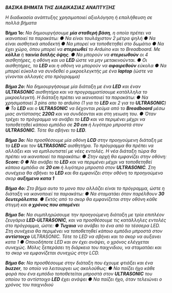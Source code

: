 ***ΒΑΣΙΚΑ ΒΗΜΑΤΑ ΤΗΣ ΔΙΑΔΙΚΑΣΙΑΣ ΑΝΑΠΤΥΞΗΣ***

*Η διαδικασία ανάπτυξης χρησιμοποιεί αξιολόγηση ή επαλήθευση σε πολλά βήματα*

**Βήμα 1ο:**
*Να δημιουργήσουμε **μία σταθερή βάση**, η οποία πρέπει να ικανοποιεί τα παρακάτω:
●	Να είναι τουλάχιστον 2 μέτρα ψηλή
●	Να είναι αισθητικά αποδεκτή
●	Να μπορεί να τοποθετηθεί στο δωμάτιο
●	Να έχει χώρο, όπου μπορεί να **στερεωθεί** το Arduino και το Breadboard. Με **κόλλα** ή **ταινία διπλής όψης**.
●	Να μπορούν να **στερεωθούν** οι 4 αισθητήρες, η οθόνη και υα **LED** ώστε να μην μετακινούνται. 
●	Οι αισθητήρες, τα **LED** και η οθόνη να μπορούν να **αφαιρεθούν** εύκολα
●	Να μπορεί εύκολα να συνδεθεί ο μικροελεγκτής με ένα **laptop** (ώστε να γίνονται αλλαγές στο πρόγραμμα)*

***Βήμα 2ο:**
Να δημιουργήσουμε μία διάταξη με ένα **LED** και έναν **ULTRASONIC** αισθητήρα και να προγραμματίσουμε κατάλληλα το μικροελεγκτή. Η διάταξη πρέπει να ικανοποιεί τα παρακάτω:
●	Να χρησιμοποιεί 3 pins απο το arduino (1 για το **LED** και 2 για το **ULTRASONIC**)
●	Το **LED** και ο **ULTRASONIC** να δέχονται ρεύμα από το **Breadboard** μέσω μιας αντίστασης **220Ω** και να συνδέονται και στη γειωση του.
●	Όταν τρέχει το πρόγραμμα να ανάβει το **LED** και να περιμένει μέχρι να τοποθετηθεί κάποιο εμπόδιο σε **20 cm** ή λιγότερο μπροστά στον **ULTRASONIC**. Τότε θα σβήνει το **LED**.*

***Βήμα 3ο:**
Να προσθέσουμε μία οθόνη **LCD** στην προηγούμενη διάταξη με το **LED** και τον **ULTRASONIC** αισθητήρα. Το πρόγραμμα θα πρέπει να αλλάξει και να εμπλουτιστεί με νέες εντολές. Η νέα διάταξη τώρα θα πρέπει να ικανοποιεί τα παρακάτω:
●	Στην αρχή θα εμφανίζει στην οθόνη: **Score: 0** 
●	Να ανάβει το **LED** και να περιμένει μέχρι να τοποθετηθεί κάποιο εμπόδιο σε **20 cm** ή λιγότερο μπροστά στον **ULTRASONIC**. Στη συνέχεια θα σβήνει το **LED** και θα εμφανίζει στην οθόνη το προηγούμενο σκορ **αυξημενο κατα 1***

***Βήμα 4ο:**
Στο βήμα αυτο το μονο που αλλάζει είναι το πρόγραμμα, ώστε η διάταξη να ικανοποιεί τα παρακάτω: 
●	Να σταματάει όταν παρέλθουν **30 δευτερόλεπτα**.
●	Εκτός από το σκορ θα εμφανίζεται στην οθόνη κάθε στιγμή και **ο χρόνος που απομένει***

***Βήμα 5ο:**
Να συμπληρώσουμε την προηγούμενη διάταξη με τρία επιπλέον ζευγάρια **LED-ULTRASONIC**, και να προσθέσουμε τις κατάλληλες εντολές στο πρόγραμμα, ώστε:
●	**Τυχαια** να ανάβει το ένα από τα τέσσερα LED. Στη συνέχεια θα περιμένει να τοποθετηθεί κάποιο εμπόδιο μπροστά στον **αντίστοιχο** ULTRASONIC. Τότε το LED να σβήνει και το σκορ να αυξανει κατα 1
●	Οποιοδήποτε LED και αν έχει ανάψει, ο χρόνος ελέγχεται συνεχώς. Μόλις ξεπεράσει τη διάρκεια του παιχνιδιου, να σταματάει και το σκορ να εμφανίζεται συνεχώς στην LCD.*

***Βήμα 6ο:**
Να προσθέσουμε στην διάταξη που έχουμε φτιάξει και ένα **buzzer**, το οποίο να λειτουργει ως ακολούθως:
●	Να παίζει ήχο κάθε φορά που ένα εμπόδιο τοποθετείται μπροστά στον **ULTRASONIC** του οποίου το αντίστοιχο **LED** έχει ανάψει
●	Να παίζει ήχο, όταν τελειώνει ο χρόνος του παιχνιδιού*
